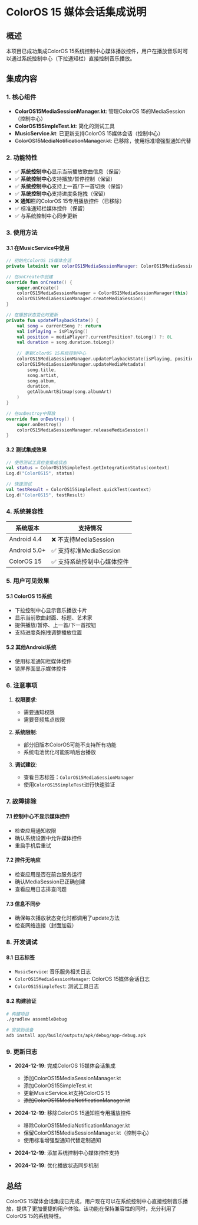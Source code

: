 # ColorOS 15 媒体会话集成说明

## 概述

本项目已成功集成ColorOS 15系统控制中心媒体播放控件，用户在播放音乐时可以通过系统控制中心（下拉通知栏）直接控制音乐播放。

## 集成内容

### 1. 核心组件

- **ColorOS15MediaSessionManager.kt**: 管理ColorOS 15的MediaSession（控制中心）
- **ColorOS15SimpleTest.kt**: 简化的测试工具
- **MusicService.kt**: 已更新支持ColorOS 15媒体会话（控制中心）
- ~~ColorOS15MediaNotificationManager.kt~~: 已移除，使用标准增强型通知代替

### 2. 功能特性

- ✅ **系统控制中心**显示当前播放歌曲信息（保留）
- ✅ **系统控制中心**支持播放/暂停控制（保留）
- ✅ **系统控制中心**支持上一首/下一首切换（保留）
- ✅ **系统控制中心**支持进度条拖拽（保留）
- ❌ **通知栏**的ColorOS 15专用播放控件（已移除）
- ✅ 标准通知栏媒体控件（保留）
- ✅ 与系统控制中心同步更新

### 3. 使用方法

#### 3.1 在MusicService中使用

```kotlin
// 初始化ColorOS 15媒体会话
private lateinit var colorOS15MediaSessionManager: ColorOS15MediaSessionManager

// 在onCreate中创建
override fun onCreate() {
    super.onCreate()
    colorOS15MediaSessionManager = ColorOS15MediaSessionManager(this)
    colorOS15MediaSessionManager.createMediaSession()
}

// 在播放状态变化时更新
private fun updatePlaybackState() {
    val song = currentSong ?: return
    val isPlaying = isPlaying()
    val position = mediaPlayer?.currentPosition?.toLong() ?: 0L
    val duration = song.duration.toLong()
    
    // 更新ColorOS 15系统控制中心
    colorOS15MediaSessionManager.updatePlaybackState(isPlaying, position, duration)
    colorOS15MediaSessionManager.updateMediaMetadata(
        song.title,
        song.artist,
        song.album,
        duration,
        getAlbumArtBitmap(song.albumArt)
    )
}

// 在onDestroy中释放
override fun onDestroy() {
    super.onDestroy()
    colorOS15MediaSessionManager.releaseMediaSession()
}
```

#### 3.2 测试集成效果

```kotlin
// 使用测试工具检查集成状态
val status = ColorOS15SimpleTest.getIntegrationStatus(context)
Log.d("ColorOS15", status)

// 快速测试
val testResult = ColorOS15SimpleTest.quickTest(context)
Log.d("ColorOS15", testResult)
```

### 4. 系统兼容性

| 系统版本 | 支持情况 |
|---------|----------|
| Android 4.4 | ❌ 不支持MediaSession |
| Android 5.0+ | ✅ 支持标准MediaSession |
| ColorOS 15 | ✅ 支持系统控制中心媒体控件 |

### 5. 用户可见效果

#### 5.1 ColorOS 15系统
- 下拉控制中心显示音乐播放卡片
- 显示当前歌曲封面、标题、艺术家
- 提供播放/暂停、上一首/下一首按钮
- 支持进度条拖拽调整播放位置

#### 5.2 其他Android系统
- 使用标准通知栏媒体控件
- 锁屏界面显示媒体控件

### 6. 注意事项

1. **权限要求**:
   - 需要通知权限
   - 需要音频焦点权限

2. **系统限制**:
   - 部分旧版本ColorOS可能不支持所有功能
   - 系统电池优化可能影响后台播放

3. **调试建议**:
   - 查看日志标签：`ColorOS15MediaSessionManager`
   - 使用`ColorOS15SimpleTest`进行快速验证

### 7. 故障排除

#### 7.1 控制中心不显示媒体控件
- 检查应用通知权限
- 确认系统设置中允许媒体控件
- 重启手机后重试

#### 7.2 控件无响应
- 检查应用是否在前台服务运行
- 确认MediaSession已正确创建
- 查看应用日志排查问题

#### 7.3 信息不同步
- 确保每次播放状态变化时都调用了update方法
- 检查网络连接（封面加载）

### 8. 开发调试

#### 8.1 日志标签
- `MusicService`: 音乐服务相关日志
- `ColorOS15MediaSessionManager`: ColorOS 15媒体会话日志
- `ColorOS15SimpleTest`: 测试工具日志

#### 8.2 构建验证
```bash
# 构建项目
./gradlew assembleDebug

# 安装到设备
adb install app/build/outputs/apk/debug/app-debug.apk
```

### 9. 更新日志

- **2024-12-19**: 完成ColorOS 15媒体会话集成
  - 添加ColorOS15MediaSessionManager.kt
  - 添加ColorOS15SimpleTest.kt
  - 更新MusicService.kt支持ColorOS 15
  - ~~添加ColorOS15MediaNotificationManager.kt~~

- **2024-12-19**: 移除ColorOS 15通知栏专用播放控件
  - 移除ColorOS15MediaNotificationManager.kt
  - 保留ColorOS15MediaSessionManager.kt（控制中心）
  - 使用标准增强型通知代替定制通知

- **2024-12-19**: 添加系统控制中心媒体控件支持
- **2024-12-19**: 优化播放状态同步机制

## 总结

ColorOS 15媒体会话集成已完成，用户现在可以在系统控制中心直接控制音乐播放，提供了更加便捷的用户体验。该功能在保持兼容性的同时，充分利用了ColorOS 15的系统特性。